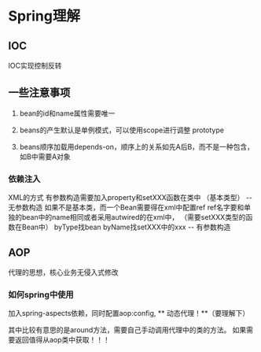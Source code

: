 # Spring理解
## IOC
IOC实现控制反转

## 一些注意事项
1. bean的id和name属性需要唯一
2. beans的产生默认是单例模式，可以使用scope进行调整 prototype

3. beans顺序加载用depends-on，顺序上的关系如先A后B，而不是一种包含，如B中需要A对象

### 依赖注入
XML的方式
有参数构造需要加入property和setXXX函数在类中 （基本类型）
-- 无参数构造
如果不是基本类，而一个Bean需要得在xml中配置ref ref名字要和单独的bean中的name相同或者采用autwired的在xml中，
（需要setXXX类型的函数在Bean中）
byType找bean
byName找setXXX中的xxx
-- 有参数构造
 <constructor-arg/>


## AOP
代理的思想，核心业务无侵入式修改

### 如何spring中使用
加入spring-aspects依赖，同时配置aop:config, ** 动态代理！**（要理解下）

其中比较有意思的是around方法，需要自己手动调用代理中的类的方法。
如果需要返回值得从aop类中获取！！！
